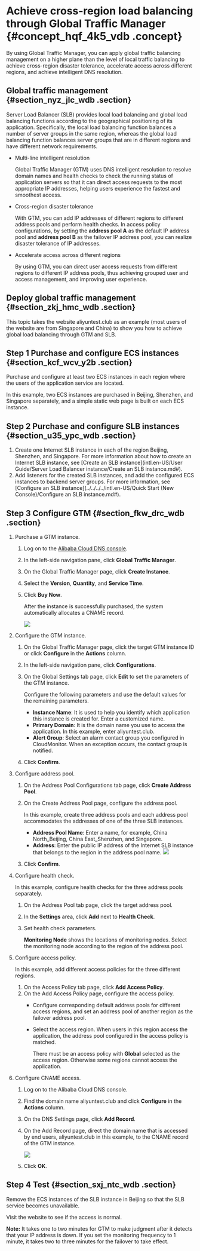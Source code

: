 # Achieve cross-region load balancing through Global Traffic Manager {#concept_hqf_4k5_vdb .concept}

By using Global Traffic Manager, you can apply global traffic balancing management on a higher plane than the level of local traffic balancing to achieve cross-region disaster tolerance, accelerate access across different regions, and achieve intelligent DNS resolution.

## Global traffic management {#section_nyz_jlc_wdb .section}

Server Load Balancer \(SLB\) provides local load balancing and global load balancing functions according to the geographical positioning of its application. Specifically, the local load balancing function balances a number of server groups in the same region, whereas the global load balancing function balances server groups that are in different regions and have different network requirements.

-   Multi-line intelligent resolution

    Global Traffic Manager \(GTM\) uses DNS intelligent resolution to resolve domain names and health checks to check the running status of application servers so that it can direct access requests to the most appropriate IP addresses, helping users experience the fastest and smoothest access.

-   Cross-region disaster tolerance

    With GTM, you can add IP addresses of different regions to different address pools and perform health checks. In access policy configurations, by setting the **address pool A** as the default IP address pool and **address pool B** as the failover IP address pool, you can realize disaster tolerance of IP addresses.

-   Accelerate access across different regions

    By using GTM, you can direct user access requests from different regions to different IP address pools, thus achieving grouped user and access management, and improving user experience.


## Deploy global traffic management {#section_zkj_hmc_wdb .section}

This topic takes the website aliyuntest.club as an example \(most users of the website are from Singapore and China\) to show you how to achieve global load balancing through GTM and SLB.

## Step 1 Purchase and configure ECS instances {#section_kcf_wcv_y2b .section}

Purchase and configure at least two ECS instances in each region where the users of the application service are located.

In this example, two ECS instances are purchased in Beijing, Shenzhen, and Singapore separately, and a simple static web page is built on each ECS instance.

## Step 2 Purchase and configure SLB instances {#section_u35_ypc_wdb .section}

1.  Create one Internet SLB instance in each of the region Beijing, Shenzhen, and Singapore. For more information about how to create an Internet SLB instance, see [Create an SLB instance](intl.en-US/User Guide/Server Load Balancer instance/Create an SLB instance.md#).
2.  Add listeners for the created SLB instances, and add the configured ECS instances to backend server groups. For more information, see [Configure an SLB instance](../../../../intl.en-US/Quick Start (New Console)/Configure an SLB instance.md#).

## Step 3 Configure GTM {#section_fkw_drc_wdb .section}

1.  Purchase a GTM instance.
    1.  Log on to the [Alibaba Cloud DNS console](https://dns.console.aliyun.com/#/dns/domainList).
    2.  In the left-side navigation pane, click **Global Traffic Manager**.
    3.  On the Global Traffic Manager page, click **Create Instance**.
    4.  Select the **Version**, **Quantity**, and **Service Time**.
    5.  Click **Buy Now**.

        After the instance is successfully purchased, the system automatically allocates a CNAME record.

        ![](http://static-aliyun-doc.oss-cn-hangzhou.aliyuncs.com/assets/img/15689/155806041710621_en-US.png)

2.  Configure the GTM instance.
    1.  On the Global Traffic Manager page, click the target GTM instance ID or click **Configure** in the **Actions** column.
    2.  In the left-side navigation pane, click **Configurations**.
    3.  On the Global Settings tab page, click **Edit** to set the parameters of the GTM instance.

        Configure the following parameters and use the default values for the remaining parameters.

        -   **Instance Name**: It is used to help you identify which application this instance is created for. Enter a customized name.
        -   **Primary Domain**: It is the domain name you use to access the application. In this example, enter aliyuntest.club.
        -   **Alert Group**: Select an alarm contact group you configured in CloudMonitor. When an exception occurs, the contact group is notified.
    4.  Click **Confirm**.
3.  Configure address pool.
    1.  On the Address Pool Configurations tab page, click **Create Address Pool**.
    2.  On the Create Address Pool page, configure the address pool.

        In this example, create three address pools and each address pool accommodates the addresses of one of the three SLB instances.

        -   **Address Pool Name**: Enter a name, for example, China North\_Beijing, China East\_Shenzhen, and Singapore.
        -   **Address**: Enter the public IP address of the Internet SLB instance that belongs to the region in the address pool name.
        ![](http://static-aliyun-doc.oss-cn-hangzhou.aliyuncs.com/assets/img/15689/155806041710664_en-US.png)

    3.  Click **Confirm**.
4.  Configure health check.

    In this example, configure health checks for the three address pools separately.

    1.  On the Address Pool tab page, click the target address pool.
    2.  In the **Settings** area, click **Add** next to **Health Check**.
    3.  Set health check parameters.

        **Monitoring Node** shows the locations of monitoring nodes. Select the monitoring node according to the region of the address pool.

5.  Configure access policy.

    In this example, add different access policies for the three different regions.

    1.  On the Access Policy tab page, click **Add Access Policy**.
    2.  On the Add Access Policy page, configure the access policy.
        -   Configure corresponding default address pools for different access regions, and set an address pool of another region as the failover address pool.
        -   Select the access region. When users in this region access the application, the address pool configured in the access policy is matched.

            There must be an access policy with **Global** selected as the access region. Otherwise some regions cannot access the application.

6.  Configure CNAME access.
    1.  Log on to the Alibaba Cloud DNS console.
    2.  Find the domain name aliyuntest.club and click **Configure** in the **Actions** column.
    3.  On the DNS Settings page, click **Add Record**.
    4.  On the Add Record page, direct the domain name that is accessed by end users, aliyuntest.club in this example, to the CNAME record of the GTM instance.

        ![](http://static-aliyun-doc.oss-cn-hangzhou.aliyuncs.com/assets/img/15689/155806041710688_en-US.png)

    5.  Click **OK**.

## Step 4 Test {#section_sxj_ntc_wdb .section}

Remove the ECS instances of the SLB instance in Beijing so that the SLB service becomes unavailable.

Visit the website to see if the access is normal.

**Note:** It takes one to two minutes for GTM to make judgment after it detects that your IP address is down. If you set the monitoring frequency to 1 minute, it takes two to three minutes for the failover to take effect.

